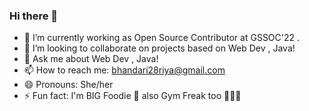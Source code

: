 ### Hi there 👋

- 🔭 I’m currently working as Open Source Contributor at GSSOC'22 .
- 👯 I’m looking to collaborate on projects based on Web Dev , Java!
- 💬 Ask me about Web Dev , Java!
- 📫 How to reach me: bhandari28riya@gmail.com
- 😄 Pronouns: She/her
- ⚡ Fun fact: I'm BIG Foodie 🍕 also Gym Freak too  💪🏋️‍♀️ 




